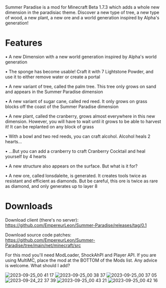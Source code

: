 Summer Paradise is a mod for Minecraft Beta 1.7.3 which adds a whole new dimension in the paradisiac theme. Discover a new type of tree, a new type of wood, a new plant, a new ore and a world generation inspired by Alpha's generation!

# Features
•   A new Dimension with a new world generation inspired by Alpha's world generation

•   The sponge has become usable! Craft it with 7 Lightstone Powder, and use it to either remove water or create a portal

•   A new variant of tree, called the palm tree. This tree only grows on sand and appears in the Summer Paradise dimension

•   A new variant of sugar cane, called red reed. It only grows on grass blocks off the coast of the Summer Paradise dimension

•   A new plant, called the cranberry, grows almost everywhere in this new dimension. However, you will have to wait until it grows to be able to harvest it! It can be replanted on any block of grass

•   With a bowl and two red reeds, you can craft alcohol. Alcohol heals 2 hearts...

•   ...But you can add a cranberry to craft Cranberry Cocktail and heal yourself by 4 hearts

•   A new structure also appears on the surface. But what is it for?

•   A new ore, called lonsdaleite, is generated. It creates tools twice as resistant and efficient as diamonds. 
But be careful, this ore is twice as rare as diamond, and only generates up to layer 8

# Downloads
Download client (there's no server): https://github.com/EmpereurLeon/Summer-Paradise/releases/tag/0.1

Download source code patches: https://github.com/EmpereurLeon/Summer-Paradise/tree/main/net/minecraft/src


For this mod you'll need ModLoader, ShockAhPI and Player API. If you are using MultiMC, place the mod at the BOTTOM of the Mods list.
Any advice is welcome. What should I add?

![2023-09-25_00 41 17](https://github.com/EmpereurLeon/Summer-Paradise/assets/111201150/a826fd05-b3e5-4aac-be94-39c51fda47c9)
![2023-09-25_00 38 37](https://github.com/EmpereurLeon/Summer-Paradise/assets/111201150/8405064d-00b3-4dce-91ec-842b52711d2b)
![2023-09-25_00 37 05](https://github.com/EmpereurLeon/Summer-Paradise/assets/111201150/3621e28b-d0f6-43b5-8e1d-05ea84c16e4f)
![2023-09-24_22 37 39](https://github.com/EmpereurLeon/Summer-Paradise/assets/111201150/76b71def-eb02-4cb0-8ee5-ec0badcef051)
![2023-09-25_00 43 21](https://github.com/EmpereurLeon/Summer-Paradise/assets/111201150/a6b8e98e-aa74-49d6-8f8e-01845bf2d4d3)
![2023-09-25_00 42 16](https://github.com/EmpereurLeon/Summer-Paradise/assets/111201150/70639ca2-57e2-4061-b5b6-638cf3288eaf)
